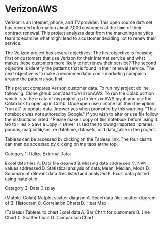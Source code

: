 # VerizonAWS

Verizon is an Internet, phone, and TV provider.  This open source data set  has recorded information about 7,000 customers at the time of their contract renewal. 
This project analyzes data from the  marketing analytics team to examine what might lead to a customer deciding not to renew their service. 
 
 The Verizon project has several objectives:  The first objective is focusing first on customers that use Verizon for their Internet service and what  makes these customers more likely to not renew their service?  The second objective is identify the patterns that is found in their renewal service. The next objective is to make a recommendation on a marketing campaign around the patterns you find.
 
 This project compares Verizon customer data. To run my project do the following: Clone github.com/deartc/VerizonAWS. To run the Colab portion which lists the e data of my project, go to VerizonAWS.ipynb and use the Colab link to open up in Colab. Once open use runtime tab then the option "run all" to update data. Answer yes when prompted by this warning: "This notebook was not authored by Google." If you wish to alter or use file follow the instructions listed. "Please make a copy of this notebook before using it. Go to Files > Save a Copy in Drive" I used the following imported libraries: pandas, matplotlib,sns, re datetime, datasets, and data_table in the project.

Tableau can be accessed by clicking on the Tableau link. The four charts can then be accessed by clicking on the tabs at the top.

Category 1: Utilize External Data:

Excel data files A. Data file cleaned B. Missing data addressed C. NAN values addressed D. Statistical analysis of data: Mean, Median, Mode D. Summary of relevant data files listed and analyzed E. Excel data plotted using matplotlib

Category 2: Data Display

(Matplot Colab) Matplot scatter diagram A. Excel data files scatter diagram of B. Histogram C. Correlation Charts D. Heat Map


(Tableau) Tableau to chart Excel data A.  Bar Chart for customers B.  Line Chart C. Scatter Chart D. Comparison Chart

